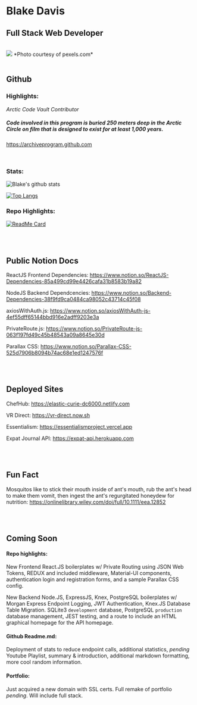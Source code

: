 # Blake Davis


<!--
```javascript
function alertMarkdown(){
alert(‘Hello Markdown’);
}
```
-->

<!--
Personal deployed link:
https://readme-stats-lemon.vercel.app/
-->
<!--
<div height="50">
<p align="center">
  <img width="100%" height="auto" src="https://images.pexels.com/photos/1434580/pexels-photo-1434580.jpeg?auto=compress&cs=tinysrgb&dpr=2&h=650&w=940">
</p>
  </div>
-->
## Full Stack Web Developer

<br/>

<!-- Larger picture
<img src="https://images.pexels.com/photos/1434580/pexels-photo-1434580.jpeg?auto=compress&cs=tinysrgb&dpr=2&h=600&w=280"/>
-->

<img src="https://images.pexels.com/photos/1434580/pexels-photo-1434580.jpeg?auto=compress&cs=tinysrgb&dpr=2&h=600&w=247"/>
*Photo courtesy of pexels.com*
<br/>
<br/>

<!--
<img src="https://images.pexels.com/photos/409701/pexels-photo-409701.jpeg?auto=compress&cs=tinysrgb&dpr=2&h=600&w=247"/>
-->


<!--
**davisblakep/davisblakep** is a ✨ _special_ ✨ repository because its `README.md` (this file) appears on your GitHub profile.

Here are some ideas to get you started:

- 🔭 I’m currently working on this readme.
- 🌱 I’m currently learning computer science.
- 👯 I’m looking to collaborate on 
- 🤔 I’m looking for help with ...
- 💬 Ask me about ...
- 📫 How to reach me: ...
- 😄 Pronouns: ...
- ⚡ Fun fact: ...
-->

<!--
Attempting my own deployed link
![Blakes's github stats](https://vercel.com/davisblakep/readme-stats/mpbdiwl8n/api?username=davisblakep&count_private=true&show_icons=true&include_all_commits&theme=cobalt)
-->

## Github


### Highlights:

*Arctic Code Vault Contributor*

##### Code involved in this program is buried 250 meters deep in the Arctic Circle on film that is designed to exist for at least 1,000 years.

https://archiveprogram.github.com


<br/>




### Stats:

![Blake's github stats](https://github-readme-stats.vercel.app/api?username=davisblakep&count_private=true&show_icons=true&include_all_commits&theme=cobalt)



[![Top Langs](https://github-readme-stats.vercel.app/api/top-langs/?username=davisblakep&theme=cobalt&layout=compact)](https://github.com/anuraghazra/github-readme-stats)



### Repo Highlights:

[![ReadMe Card](https://github-readme-stats.vercel.app/api/pin/?username=davisblakep&theme=cobalt&repo=backend-auth-practice)](https://github.com/davisblakep/backend-auth-practice)

<br/>
<br/>

## Public Notion Docs

ReactJS Frontend Dependencies:
https://www.notion.so/ReactJS-Dependencies-85a499cd99e4426cafa31b8583b19a82

NodeJS Backend Dependcencies:
https://www.notion.so/Backend-Dependencies-38f9fd9ca0484ca98052c43714c45f08

axiosWithAuth.js:
https://www.notion.so/axiosWithAuth-js-4ef55dff65144bbd916e2adff9203e3a

PrivateRoute.js:
https://www.notion.so/PrivateRoute-js-063f197fd49c45b48543a09a8645e30d

Parallax CSS:
https://www.notion.so/Parallax-CSS-525d7906b8094b74ac68e1ed1247576f


<br/>
<br/>

## Deployed Sites

ChefHub:
https://elastic-curie-dc6000.netlify.com

VR Direct:
https://vr-direct.now.sh

Essentialism:
https://essentialismproject.vercel.app

Expat Journal API:
https://expat-api.herokuapp.com

<br/>
<br/>

## Fun Fact

Mosquitos like to stick their mouth inside of ant's mouth, rub the ant's head to make them vomit, then ingest the ant's regurgitated honeydew for nutrition:
https://onlinelibrary.wiley.com/doi/full/10.1111/eea.12852

<br/>
<br/>

## Coming Soon

#### Repo highlights:

New Frontend React.JS boilerplates w/ Private Routing using JSON Web Tokens, REDUX and included middleware, Material-UI components, authentication login and registration forms, and a sample Parallax CSS config.

New Backend Node.JS, ExpressJS, Knex, PostgreSQL boilerplates w/ Morgan Express Endpoint Logging, JWT Authentication, Knex.JS Database Table Migration. SQLite3   `development` database, PostgreSQL `production` database management, JEST testing, and a route to include an HTML graphical homepage for the API homepage.

#### Github Readme.md:

Deployment of stats to reduce endpoint calls, additional statistics, *pending* Youtube Playlist, summary & introduction, additional markdown formatting, more cool random information.


#### Portfolio:

Just acquired a new domain with SSL certs. Full remake of portfolio *pending*. Will include full stack.
